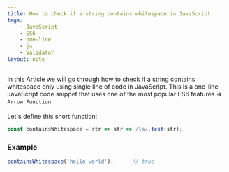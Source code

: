 ```yaml
---
title: How to check if a string contains whitespace in JavaScript
tags:
    - JavaScript
    - ES6
    - one-line
    - js
    - Validator
layout: note
---
```




In this Article we will go through how to check if a string contains whitespace only using single line of code in JavaScript.
This is a one-line JavaScript code snippet that uses one of the most popular ES6 features => `Arrow Function`.
<br/>
<br/>
Let's define this short function:

```js {.wrap}
const containsWhitespace = str => str => /\s/.test(str);
```

### Example

```js {.wrap}
containsWhitespace('hello world');      // true
```